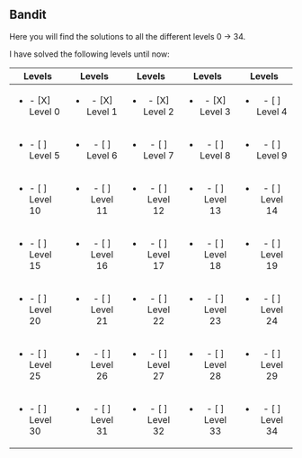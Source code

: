 ## Bandit 

Here you will find the solutions to all the different levels 0 &#8594; 34. 

I have solved the following levels until now:

| Levels        | Levels        | Levels        | Levels        | Levels        |
| ------------- |:-------------:|:-------------:|:-------------:|:-------------:|
| <ul><li>- [X] Level 0</li>| <ul><li>- [X] Level 1</li> | <ul><li>- [X] Level 2</li>| <ul><li>- [X] Level 3</li>| <ul><li>- [ ] Level 4</li>|
| <ul><li>- [ ] Level 5</li>| <ul><li>- [ ] Level 6</li> | <ul><li>- [ ] Level 7</li>| <ul><li>- [ ] Level 8</li>| <ul><li>- [ ] Level 9</li>|
| <ul><li>- [ ] Level 10</li>| <ul><li>- [ ] Level 11</li> | <ul><li>- [ ] Level 12</li>| <ul><li>- [ ] Level 13</li>| <ul><li>- [ ] Level 14</li>|
| <ul><li>- [ ] Level 15</li>| <ul><li>- [ ] Level 16</li> | <ul><li>- [ ] Level 17</li>| <ul><li>- [ ] Level 18</li>| <ul><li>- [ ] Level 19</li>|
| <ul><li>- [ ] Level 20</li>| <ul><li>- [ ] Level 21</li> | <ul><li>- [ ] Level 22</li>| <ul><li>- [ ] Level 23</li>| <ul><li>- [ ] Level 24</li>|
| <ul><li>- [ ] Level 25</li>| <ul><li>- [ ] Level 26</li> | <ul><li>- [ ] Level 27</li>| <ul><li>- [ ] Level 28</li>| <ul><li>- [ ] Level 29</li>|
| <ul><li>- [ ] Level 30</li>| <ul><li>- [ ] Level 31</li> | <ul><li>- [ ] Level 32</li>| <ul><li>- [ ] Level 33</li>| <ul><li>- [ ] Level 34</li>|
